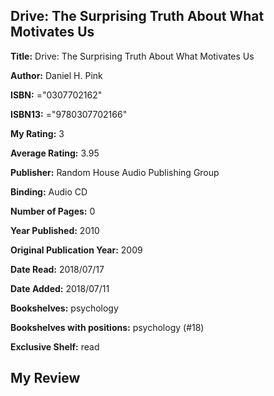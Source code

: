 ## Drive: The Surprising Truth About What Motivates Us

**Title:** Drive: The Surprising Truth About What Motivates Us

**Author:** Daniel H. Pink

**ISBN:** ="0307702162"

**ISBN13:** ="9780307702166"

**My Rating:** 3

**Average Rating:** 3.95

**Publisher:** Random House Audio Publishing Group

**Binding:** Audio CD

**Number of Pages:** 0

**Year Published:** 2010

**Original Publication Year:** 2009

**Date Read:** 2018/07/17

**Date Added:** 2018/07/11

**Bookshelves:** psychology

**Bookshelves with positions:** psychology (#18)

**Exclusive Shelf:** read


## My Review



